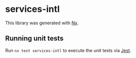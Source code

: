 # services-intl

This library was generated with [Nx](https://nx.dev).

## Running unit tests

Run `nx test services-intl` to execute the unit tests via [Jest](https://jestjs.io).
